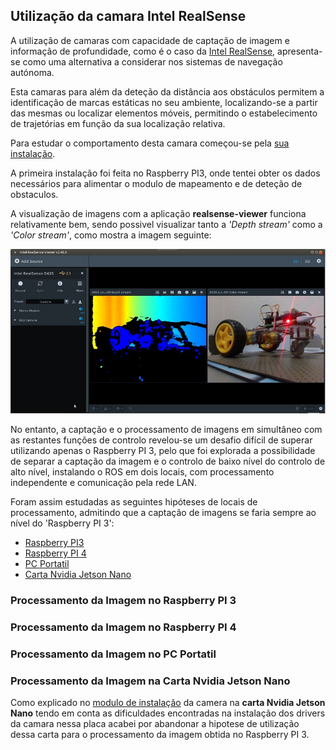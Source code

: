 ## Utilização da camara Intel RealSense
A utilização de camaras com capacidade de captação de imagem e informação de profundidade, como é o caso da [Intel RealSense](./Camara%20Intel%20RealSense.md), apresenta-se como uma alternativa a considerar nos sistemas de navegação autónoma.

Esta camaras para além da deteção da distância aos obstáculos permitem a identificação de marcas estáticas no seu ambiente, localizando-se a partir das mesmas ou localizar elementos móveis, permitindo o estabelecimento de trajetórias em função da sua localização relativa.

Para estudar o comportamento desta camara começou-se pela [sua instalação](./Instalação%20da%20camara%20Intel%20RealSense.md).

A primeira instalação foi feita no Raspberry PI3, onde tentei obter os dados necessários para alimentar o modulo de mapeamento e de deteção de obstaculos.

A visualização de imagens com a aplicação __realsense-viewer__ funciona relativamente bem, sendo possivel visualizar tanto a _'Depth stream'_ como a _'Color stream'_, como mostra a imagem seguinte:

![realsense-viewer-rpi3](../imgs/realsense-viewer-rpi3.jpg)



No entanto, a captação e o processamento de imagens em simultâneo com as restantes funções de controlo revelou-se um desafio difícil de superar utilizando apenas o Raspberry PI 3, pelo que foi explorada a possibilidade de separar a captação da imagem e o controlo de baixo nível do controlo de alto nível, instalando o ROS em dois locais, com processamento independente e comunicação pela rede LAN.

Foram assim estudadas as seguintes hipóteses de locais de processamento, admitindo que a captação de imagens se faria sempre ao nível do 'Raspberry PI 3':
- [Raspberry PI3](#Processamento-da-Imagem-no-Raspberry-PI-3)
- [Raspberry PI 4](#Processamento-da-Imagem-no-Raspberry-PI-4)
- [PC Portatil](#Processamento-da-Imagem-no-PC-Portatil)
- [Carta Nvidia Jetson Nano](#Processamento-da-Imagem-na-Carta-Nvidia-Jetson-Nano)

### Processamento da Imagem no Raspberry PI 3

### Processamento da Imagem no Raspberry PI 4

### Processamento da Imagem no PC Portatil

### Processamento da Imagem na Carta Nvidia Jetson Nano

Como explicado no [modulo de instalação](../docs/Instalação%20da%20camara%20Intel%20RealSense.md#instalação-do-sdk-da-camara) da camera na __carta Nvidia Jetson Nano__ tendo em conta as dificuldades encontradas na instalação dos drivers da camara nessa placa acabei por abandonar a hipotese de utilização dessa carta para o processamento da imagem obtida no Raspberry PI 3.
